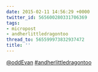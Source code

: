 ```yaml
---
date: 2015-02-11 14:56:29 +0000
twitter_id: 565600280331706369
tags:
- micropost
- andherlittledragontoo
thread_to: 565599973832937472
title: ''
---
```


[@oddEvan](https://twitter.com/oddEvan) [#andherlittledragontoo](https://twitter.com/hashtag/andherlittledragontoo)
